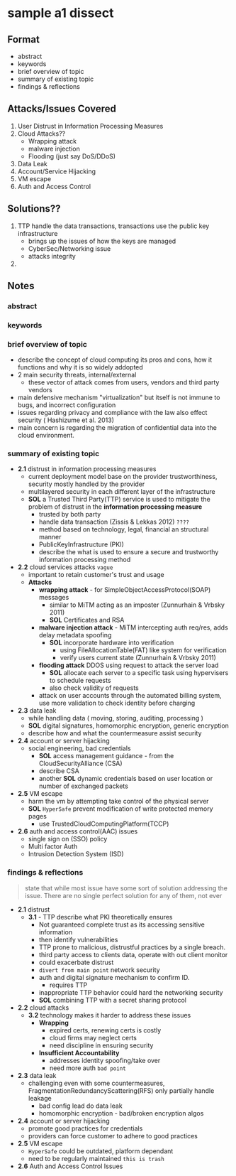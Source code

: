 # sample a1 dissect

## Format

- abstract
- keywords
- brief overview of topic
- summary of existing topic
- findings & reflections

## Attacks/Issues Covered

1. User Distrust in Information Processing Measures
2. Cloud Attacks??
   - Wrapping attack
   - malware injection
   - Flooding (just say DoS/DDoS)
3. Data Leak
4. Account/Service Hijacking
5. VM escape
6. Auth and Access Control

## Solutions??

1. TTP handle the data transactions, transactions use the public key infrastructure
   - brings up the issues of how the keys are managed
   - CyberSec/Networking issue
   - attacks integrity
2. 

## Notes

### abstract

### keywords


### brief overview of topic

- describe the concept of cloud computing its pros and cons, how it functions and why it is so widely addopted
- 2 main security threats, internal/external
  - these vector of attack comes from users, vendors and third party vendors
- main defensive mechanism "virtualization" but itself is not immune to bugs, and incorrect configuration
- issues regarding privacy and compliance with the law also effect security  (​ Hashizume et al. 2013)
- main concern is regarding the  migration of confidential data into the cloud environment.

### summary of existing topic

- **2.1** distrust in information processing measures
  - current deployment model base on the provider trustworthiness, security mostly handled by the provider
  - multilayered security in each different layer of the infrastructure
  - **SOL** a Trusted Third Party(TTP) service is used to mitigate the problem of distrust in the **information processing measure**
    - trusted by both party
    - handle data transaction  (Zissis & Lekkas 2012) `????`
    - method based on technology, legal, financial an structural manner
    - PublicKeyInfrastructure (PKI)
    - describe the what is used to ensure a secure and trustworthy information processing method
- **2.2** cloud services attacks `vague`
  - important to retain customer's trust and usage
  - **Attacks**
    - **wrapping attack** - for SimpleObjectAccessProtocol(SOAP) messages
      - similar to MiTM acting as an imposter (Zunnurhain & Vrbsky 2011)
      - **SOL** Certificates and RSA
    - **malware injection attack** -  MiTM intercepting auth req/res, adds delay metadata spoofing
      - **SOL** incorporate hardware into verification
        - using FileAllocationTable(FAT) like system for verification
        - verify users current state (Zunnurhain & Vrbsky 2011)
    - **flooding attack** DDOS using request to attack the server load
      - **SOL** allocate each server to a specific task using hypervisers to schedule requests
      - also check validity of requests
    - attack on user accounts through the automated billing system, use more validation to check identity before charging
- **2.3** data leak
  - while handling data ( moving, storing, auditing, processing )
  - **SOL** digital signatures, homomorphic encryption, generic encryption
  - describe how and what the countermeasure assist security
- **2.4** account or server hijacking
  - social engineering, bad credentials
    - **SOL** access management guidance - from the CloudSecurityAlliance (CSA)
    - describe CSA
    - another **SOL** dynamic credentials based on user location or number of exchanged packets
- **2.5** VM escape
  - harm the vm by attempting take control of the physical server
  - **SOL** `HyperSafe` prevent modification of write protected memory pages
    - use TrustedCloudComputingPlatform(TCCP) 
- **2.6** auth and access control(AAC) issues
  - single sign on (SSO) policy
  - Multi factor Auth
  - Intrusion Detection System (ISD)

### findings & reflections

> state that while most issue have some sort of solution addressing the issue.
> There are no single perfect solution for any of them, not ever

- **2.1** distrust
  - **3.1** - TTP describe what PKI theoretically ensures
    - Not guaranteed complete trust as its accessing sensitive information
    - then identify vulnerabilities
    - TTP prone to malicious, distrustful practices by a single breach.
    - third party access to clients data, operate with out client monitor
    - could exacerbate distrust
    - `divert from main point` network security
    - auth and digital signature mechanism to confirm ID.
      - requires TTP
    - inappropriate TTP behavior could hard the networking security
    - **SOL** combining TTP with a secret sharing protocol
- **2.2** cloud attacks
  - **3.2** technology makes it harder to address these issues
    - **Wrapping**
      - expired certs, renewing certs is costly
      - cloud firms may neglect certs
      - need discipline in ensuring security
    - **Insufficient Accountability**
      - addresses identity spoofing/take over
      - need more auth `bad point`
- **2.3** data leak
  - challenging even with some countermeasures, FragmentationRedundancyScattering(RFS) only partially handle leakage
    - bad config lead do data leak
    - homomorphic encryption - bad/broken encryption algos
- **2.4** account or server hijacking
  - promote good practices for credentials
  - providers can force customer to adhere to good practices
- **2.5** VM escape
  - `HyperSafe` could be outdated, platform dependant
  - need to be regularly maintained `this is trash`
- **2.6** Auth and Access Control Issues
